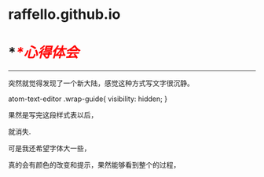 # raffello.github.io
# **<font color="red">*<i>心得体会</i> *</font>** 
***
突然就觉得发现了一个新大陆，感觉这种方式写文字很沉静。


atom-text-editor .wrap-guide{
  visibility: hidden;
}

果然是写完这段样式表以后，

就消失.

可是我还希望字体大一些，

真的会有颜色的改变和提示，果然能够看到整个的过程，
